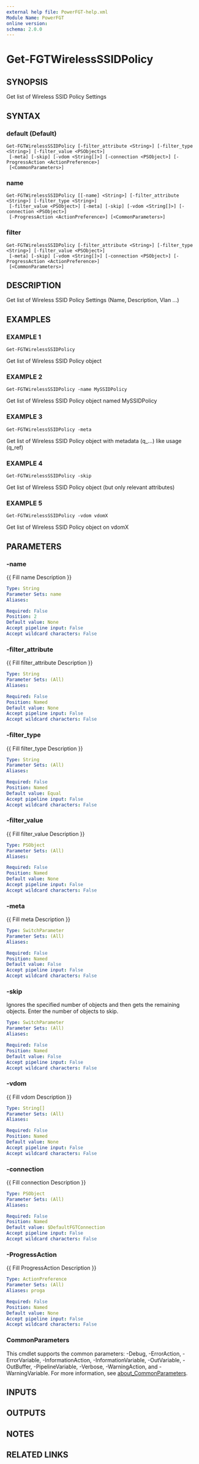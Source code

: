 ```yaml
---
external help file: PowerFGT-help.xml
Module Name: PowerFGT
online version:
schema: 2.0.0
---
```


# Get-FGTWirelessSSIDPolicy

## SYNOPSIS
Get list of Wireless SSID Policy Settings

## SYNTAX

### default (Default)
```
Get-FGTWirelessSSIDPolicy [-filter_attribute <String>] [-filter_type <String>] [-filter_value <PSObject>]
 [-meta] [-skip] [-vdom <String[]>] [-connection <PSObject>] [-ProgressAction <ActionPreference>]
 [<CommonParameters>]
```

### name
```
Get-FGTWirelessSSIDPolicy [[-name] <String>] [-filter_attribute <String>] [-filter_type <String>]
 [-filter_value <PSObject>] [-meta] [-skip] [-vdom <String[]>] [-connection <PSObject>]
 [-ProgressAction <ActionPreference>] [<CommonParameters>]
```

### filter
```
Get-FGTWirelessSSIDPolicy [-filter_attribute <String>] [-filter_type <String>] [-filter_value <PSObject>]
 [-meta] [-skip] [-vdom <String[]>] [-connection <PSObject>] [-ProgressAction <ActionPreference>]
 [<CommonParameters>]
```

## DESCRIPTION
Get list of Wireless SSID Policy Settings (Name, Description, Vlan ...)

## EXAMPLES

### EXAMPLE 1
```
Get-FGTWirelessSSIDPolicy
```

Get list of Wireless SSID Policy object

### EXAMPLE 2
```
Get-FGTWirelessSSIDPolicy -name MySSIDPolicy
```

Get list of Wireless SSID Policy object named MySSIDPolicy

### EXAMPLE 3
```
Get-FGTWirelessSSIDPolicy -meta
```

Get list of Wireless SSID Policy object with metadata (q_...) like usage (q_ref)

### EXAMPLE 4
```
Get-FGTWirelessSSIDPolicy -skip
```

Get list of Wireless SSID Policy object (but only relevant attributes)

### EXAMPLE 5
```
Get-FGTWirelessSSIDPolicy -vdom vdomX
```

Get list of Wireless SSID Policy object on vdomX

## PARAMETERS

### -name
{{ Fill name Description }}

```yaml
Type: String
Parameter Sets: name
Aliases:

Required: False
Position: 2
Default value: None
Accept pipeline input: False
Accept wildcard characters: False
```

### -filter_attribute
{{ Fill filter_attribute Description }}

```yaml
Type: String
Parameter Sets: (All)
Aliases:

Required: False
Position: Named
Default value: None
Accept pipeline input: False
Accept wildcard characters: False
```

### -filter_type
{{ Fill filter_type Description }}

```yaml
Type: String
Parameter Sets: (All)
Aliases:

Required: False
Position: Named
Default value: Equal
Accept pipeline input: False
Accept wildcard characters: False
```

### -filter_value
{{ Fill filter_value Description }}

```yaml
Type: PSObject
Parameter Sets: (All)
Aliases:

Required: False
Position: Named
Default value: None
Accept pipeline input: False
Accept wildcard characters: False
```

### -meta
{{ Fill meta Description }}

```yaml
Type: SwitchParameter
Parameter Sets: (All)
Aliases:

Required: False
Position: Named
Default value: False
Accept pipeline input: False
Accept wildcard characters: False
```

### -skip
Ignores the specified number of objects and then gets the remaining objects.
Enter the number of objects to skip.

```yaml
Type: SwitchParameter
Parameter Sets: (All)
Aliases:

Required: False
Position: Named
Default value: False
Accept pipeline input: False
Accept wildcard characters: False
```

### -vdom
{{ Fill vdom Description }}

```yaml
Type: String[]
Parameter Sets: (All)
Aliases:

Required: False
Position: Named
Default value: None
Accept pipeline input: False
Accept wildcard characters: False
```

### -connection
{{ Fill connection Description }}

```yaml
Type: PSObject
Parameter Sets: (All)
Aliases:

Required: False
Position: Named
Default value: $DefaultFGTConnection
Accept pipeline input: False
Accept wildcard characters: False
```

### -ProgressAction
{{ Fill ProgressAction Description }}

```yaml
Type: ActionPreference
Parameter Sets: (All)
Aliases: proga

Required: False
Position: Named
Default value: None
Accept pipeline input: False
Accept wildcard characters: False
```

### CommonParameters
This cmdlet supports the common parameters: -Debug, -ErrorAction, -ErrorVariable, -InformationAction, -InformationVariable, -OutVariable, -OutBuffer, -PipelineVariable, -Verbose, -WarningAction, and -WarningVariable. For more information, see [about_CommonParameters](http://go.microsoft.com/fwlink/?LinkID=113216).

## INPUTS

## OUTPUTS

## NOTES

## RELATED LINKS
